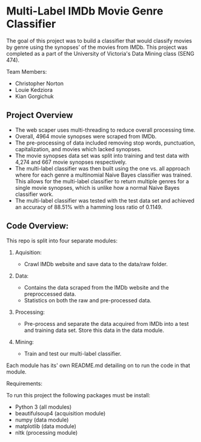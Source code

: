 # Multi-Label IMDb Movie Genre Classifier

The goal of this project was to build a classifier that would classify movies by genre using the synopses’ of the movies from IMDb. This project was completed as a part of the University of Victoria's Data Mining class (SENG 474). 

Team Members: 

- Christopher Norton
- Louie Kedziora
- Kian Gorgichuk

## Project Overview

- The web scaper uses multi-threading to reduce overall processing time.
- Overall, 4964 movie synopses were scraped from IMDb.
- The pre-processing of data included removing stop words, punctuation, capitalization, and movies which lacked synopses. 
- The movie synopses data set was split into training and test data with 4,274 and 667 movie synopses respectively.
- The multi-label classifier was then built using the one vs. all approach where for each genre a multinomial Naive Bayes classifier was trained. This allows for the multi-label classifier to return multiple genres for a single movie synopses, which is unlike how a normal Naive Bayes classifier work.
- The multi-label classifier was tested with the test data set and achieved an accuracy of 88.51% with a hamming loss ratio of 0.1149.

## Code Overview: 

This repo is split into four separate modules:

1. Aquisition: 
    - Crawl IMDb website and save data to the data/raw folder.

2. Data: 
    - Contains the data scraped from the IMDb website and the 
       preproccessed data.
    - Statistics on both the raw and pre-processed data.

3. Processing:
    - Pre-process and separate the data acquired from IMDb into a test 
       and training data set. Store this data in the data module. 

4. Mining:
    - Train and test our multi-label classifier.

Each module has its' own README.md detailing on to run the code in that module. 

Requirements:

To run this project the following packages must be install:

- Python 3 (all modules)
- beautifulsoup4 (acquisition module)
- numpy (data module)
- matplotlib (data module)
- nltk (processing  module)